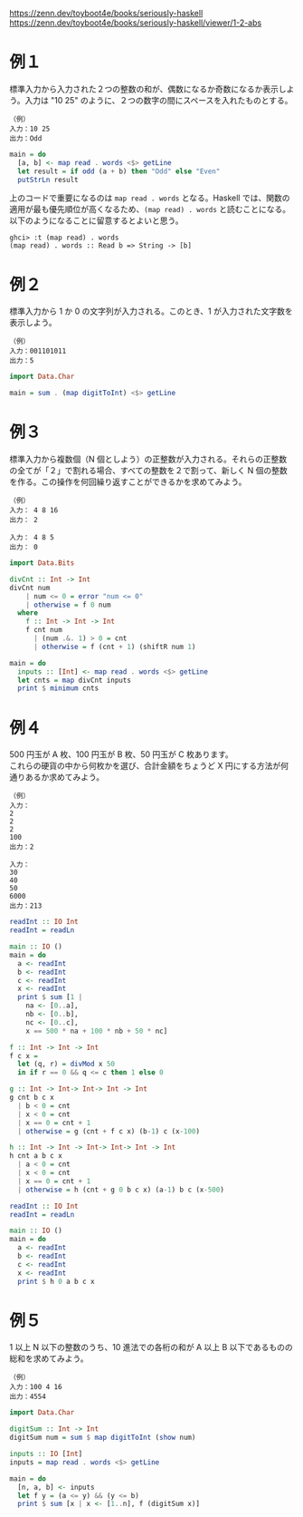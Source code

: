 https://zenn.dev/toyboot4e/books/seriously-haskell
https://zenn.dev/toyboot4e/books/seriously-haskell/viewer/1-2-abs

# 例１
標準入力から入力された２つの整数の和が、偶数になるか奇数になるか表示しよう。入力は "10 25" のように、２つの数字の間にスペースを入れたものとする。

```
（例）
入力：10 25
出力：Odd
```

```Haskell
main = do
  [a, b] <- map read . words <$> getLine
  let result = if odd (a + b) then "Odd" else "Even"
  putStrLn result
```

上のコードで重要になるのは `map read . words` となる。Haskell では、関数の適用が最も優先順位が高くなるため、`(map read) . words` と読むことになる。<br>
以下のようになることに留意するとよいと思う。

```
ghci> :t (map read) . words
(map read) . words :: Read b => String -> [b]
```

# 例２
標準入力から 1 か 0 の文字列が入力される。このとき、1 が入力された文字数を表示しよう。

```
（例）
入力：001101011
出力：5
```

```Haskell
import Data.Char

main = sum . (map digitToInt) <$> getLine
```

# 例３
標準入力から複数個（N 個としよう）の正整数が入力される。それらの正整数の全てが「２」で割れる場合、すべての整数を２で割って、新しく N 個の整数を作る。この操作を何回繰り返すことができるかを求めてみよう。

```
（例）
入力： 4 8 16
出力： 2

入力： 4 8 5
出力： 0
```

```Haskell
import Data.Bits

divCnt :: Int -> Int
divCnt num
    | num <= 0 = error "num <= 0"
    | otherwise = f 0 num
  where
    f :: Int -> Int -> Int
    f cnt num
      | (num .&. 1) > 0 = cnt
      | otherwise = f (cnt + 1) (shiftR num 1)

main = do
  inputs :: [Int] <- map read . words <$> getLine
  let cnts = map divCnt inputs
  print $ minimum cnts
```

# 例４
500 円玉が A 枚、100 円玉が B 枚、50 円玉が C 枚あります。  
これらの硬貨の中から何枚かを選び、合計金額をちょうど X 円にする方法が何通りあるか求めてみよう。

```
（例）
入力：
2
2
2
100
出力：2

入力：
30
40
50
6000
出力：213
```

```Haskell
readInt :: IO Int
readInt = readLn

main :: IO ()
main = do
  a <- readInt
  b <- readInt
  c <- readInt
  x <- readInt
  print $ sum [1 |
    na <- [0..a],
    nb <- [0..b],
    nc <- [0..c],
    x == 500 * na + 100 * nb + 50 * nc]
```

```Haskell
f :: Int -> Int -> Int
f c x =
  let (q, r) = divMod x 50
  in if r == 0 && q <= c then 1 else 0

g :: Int -> Int-> Int-> Int -> Int
g cnt b c x
  | b < 0 = cnt
  | x < 0 = cnt
  | x == 0 = cnt + 1
  | otherwise = g (cnt + f c x) (b-1) c (x-100)

h :: Int -> Int -> Int-> Int-> Int -> Int
h cnt a b c x
  | a < 0 = cnt
  | x < 0 = cnt
  | x == 0 = cnt + 1
  | otherwise = h (cnt + g 0 b c x) (a-1) b c (x-500)

readInt :: IO Int
readInt = readLn

main :: IO ()
main = do
  a <- readInt
  b <- readInt
  c <- readInt
  x <- readInt
  print $ h 0 a b c x
```

# 例５
1 以上 N 以下の整数のうち、10 進法での各桁の和が A 以上 B 以下であるものの総和を求めてみよう。
```
（例）
入力：100 4 16
出力：4554
```

```Haskell
import Data.Char

digitSum :: Int -> Int
digitSum num = sum $ map digitToInt (show num)

inputs :: IO [Int]
inputs = map read . words <$> getLine

main = do
  [n, a, b] <- inputs
  let f y = (a <= y) && (y <= b)
  print $ sum [x | x <- [1..n], f (digitSum x)]
```
